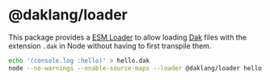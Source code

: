 # @daklang/loader

This package provides a [ESM
Loader](https://nodejs.org/api/esm.html#esm_loaders) to allow loading
[Dak](https://www.daklang.com/) files with the extension `.dak` in Node without
having to first transpile them.

```sh
echo '(console.log :hello)' > hello.dak
node --no-warnings --enable-source-maps --loader @daklang/loader hello.dak
```
